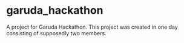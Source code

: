 # garuda_hackathon

A project for Garuda Hackathon.
This project was created in one day consisting of supposedly two members.
